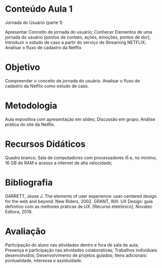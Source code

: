 # Conteúdo Aula 1

Jornada do Usuário (parte 1)

Apresentar Conceito de jornada do usuário; Conhecer Elementos de uma jornada do usuário (pontos de contato, ações, emoções, pontos de dor); Introduzir o estudo de caso a partir do serviço de Streaming NETFLIX; Analisar o fluxo de cadastro da Netflix

# Objetivo

Compreender o conceito de jornada do usuário.
Analisar o fluxo de cadastro da Netflix como estudo de caso.

# Metodologia

Aula expositiva com apresentação em slides; Discussão em grupo; Análise prática do site da Netflix.

# Recursos Didáticos

Quadro branco; Sala de computadores com processadores i5 e, no mínimo, 16 GB de RAM e acesso a internet de alta velocidade;

# Bibliografia

GARRETT, Jesse J. The elements of user experience: user-centered design for the web and beyond. New Riders, 2002.
GRANT, Will. UX Design: guia definitivo com as melhores práticas de UX. [Recurso eletrônico]. Novatec Editora, 2019.

# Avaliação

Participação do aluno nas atividades dentro e fora de sala de aula;
Presença e participação nas atividades colaborativas;
Trabalhos individuais desenvolvidos;
Desenvolvimento de projetos guiados;
Itens adicionais: pontualidade, interesse e assiduidade.
